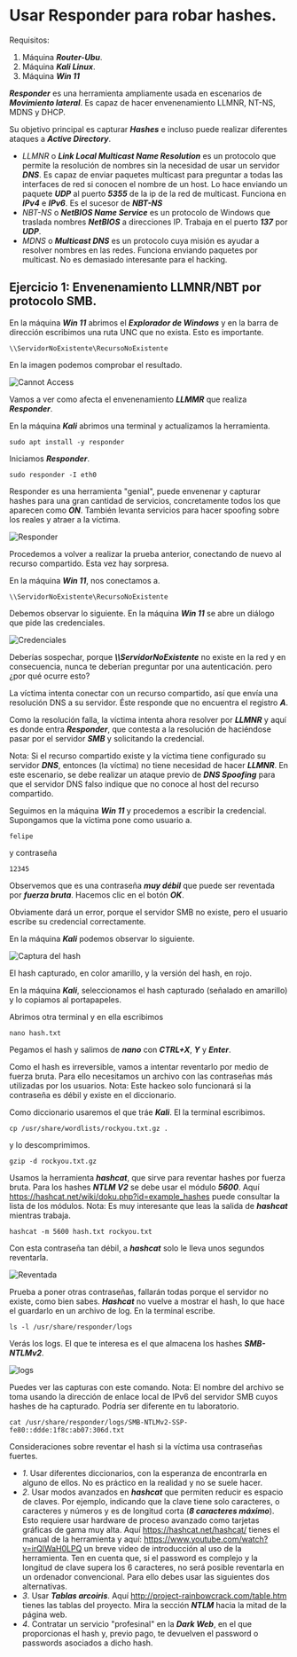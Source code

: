 # Usar Responder para robar hashes.
  

Requisitos:
1. Máquina ***Router-Ubu***.
2. Máquina ***Kali Linux***.
3. Máquina ***Win 11***


***Responder*** es una herramienta ampliamente usada en escenarios de ***Movimiento lateral***. Es capaz de hacer envenenamiento LLMNR, NT-NS, MDNS y DHCP.

Su objetivo principal es capturar ***Hashes*** e incluso puede realizar diferentes ataques a ***Active Directory***.

* *LLMNR* o ***Link Local Multicast Name Resolution*** es un protocolo que permite la resolución de nombres sin la necesidad de usar un servidor ***DNS***. Es capaz de enviar paquetes multicast para preguntar a todas las interfaces de red si conocen el nombre de un host. Lo hace enviando un paquete ***UDP*** al puerto ***5355*** de la ip de la red de multicast. Funciona en ***IPv4*** e ***IPv6***. Es el sucesor de ***NBT-NS***
* *NBT-NS* o ***NetBIOS Name Service*** es un protocolo de Windows que traslada nombres ***NetBIOS*** a direcciones IP. Trabaja en el puerto ***137*** por ***UDP***.
* *MDNS* o ***Multicast DNS*** es un protocolo cuya misión es ayudar a resolver nombres en las redes. Funciona enviando paquetes por multicast. No es demasiado interesante para el hacking.


## Ejercicio 1: Envenenamiento LLMNR/NBT por protocolo SMB.

En la máquina ***Win 11*** abrimos el ***Explorador de Windows*** y en la barra de dirección escribimos una ruta UNC que no exista. Esto es importante.
```
\\ServidorNoExistente\RecursoNoExistente
```

En la imagen podemos comprobar el resultado.

![Cannot Access](../img/lab-06-A/202209162017.png)

Vamos a ver como afecta el envenenamiento ***LLMMR*** que realiza ***Responder***.

En la máquina ***Kali*** abrimos una terminal y actualizamos la herramienta.
```
sudo apt install -y responder
```

Iniciamos ***Responder***.
```
sudo responder -I eth0
```

Responder es una herramienta "genial", puede envenenar y capturar hashes para una gran cantidad de servicios, concretamente todos los que aparecen como ***ON***. También levanta servicios para hacer spoofing sobre los reales y atraer a la víctima.

![Responder](../img/lab-06-A/202209162027.png)

Procedemos a volver a realizar la prueba anterior, conectando de nuevo al recurso compartido. Esta vez hay sorpresa.

En la máquina ***Win 11***, nos conectamos a.
```
\\ServidorNoExistente\RecursoNoExistente
```

Debemos observar lo siguiente. En la máquina ***Win 11*** se abre un diálogo que pide las credenciales.

![Credenciales](../img/lab-06-A/202209162031.png)

Deberías sospechar, porque ***\\\\ServidorNoExistente*** no existe en la red y en consecuencia, nunca te deberían preguntar por una autenticación. pero ¿por qué ocurre esto?

La víctima intenta conectar con un recurso compartido, así que envía una resolución 
DNS a su servidor. Éste responde que no encuentra el registro ***A***. 

Como la resolución falla, la víctima intenta ahora resolver por ***LLMNR*** y aquí es donde entra ***Responder***, que contesta a la resolución de haciéndose pasar por el servidor ***SMB*** y solicitando la credencial.

Nota: Si el recurso compartido existe y la víctima tiene configurado su servidor ***DNS***, entonces (la víctima) no tiene necesidad de hacer ***LLMNR***. En este escenario, se debe realizar un ataque previo de ***DNS Spoofing*** para que el servidor DNS falso indique que no conoce al host del recurso compartido.

Seguimos en la máquina ***Win 11*** y procedemos a escribir la credencial. Supongamos que la víctima pone como usuario a.
```
felipe
```
 
y contraseña
```
12345
```

Observemos que es una contraseña ***muy débil*** que puede ser reventada por ***fuerza bruta***. Hacemos clic en el botón ***OK***.

Obviamente dará un error, porque el servidor SMB no existe, pero el usuario escribe su credencial correctamente.

En la máquina ***Kali*** podemos observar lo siguiente.

![Captura del hash](../img/lab-06-A/202209162051.png)

El hash capturado, en color amarillo, y la versión del hash, en rojo.

En la máquina ***Kali***, seleccionamos el hash capturado (señalado en amarillo) y lo copiamos al portapapeles.

Abrimos otra terminal y en ella escribimos
```
nano hash.txt
```

Pegamos el hash y salimos de ***nano*** con ***CTRL+X***, ***Y*** y ***Enter***.

Como el hash es irreversible, vamos a intentar reventarlo por medio de fuerza bruta. Para ello necesitamos un archivo con las contraseñas más utilizadas por los usuarios.
Nota: Este hackeo solo funcionará si la contraseña es débil y existe en el diccionario.

Como diccionario usaremos el que tráe ***Kali***. El la terminal escribimos.
```
cp /usr/share/wordlists/rockyou.txt.gz .
```

y lo descomprimimos.
```
gzip -d rockyou.txt.gz
```

Usamos la herramienta ***hashcat***, que sirve para reventar hashes por fuerza bruta. Para los hashes ***NTLM V2*** se debe usar el módulo ***5600***. Aquí https://hashcat.net/wiki/doku.php?id=example_hashes puede consultar la lista de los módulos.
Nota: Es muy interesante que leas la salida de ***hashcat*** mientras trabaja.
```
hashcat -m 5600 hash.txt rockyou.txt
```

Con esta contraseña tan débil, a ***hashcat*** solo le lleva unos segundos reventarla.

![Reventada](../img/lab-06-A/202209162112.png)


Prueba a poner otras contraseñas, fallarán todas porque el servidor no existe, como bien sabes. ***Hashcat*** no vuelve a mostrar el hash, lo que hace el guardarlo en un archivo de log. En la terminal escribe.
```
ls -l /usr/share/responder/logs
```

Verás los logs. El que te interesa es el que almacena los hashes ***SMB-NTLMv2***.

![logs](../img/lab-06-A/202209162116.png)

Puedes ver las capturas con este comando.
Nota: El nombre del archivo se toma usando la dirección de enlace local de IPv6 del servidor SMB cuyos hashes de ha capturado. Podría ser diferente en tu laboratorio.
```
cat /usr/share/responder/logs/SMB-NTLMv2-SSP-fe80::ddde:1f8c:ab07:306d.txt
```

Consideraciones sobre reventar el hash si la víctima usa contraseñas fuertes.

* *1*. Usar diferentes diccionarios, con la esperanza de encontrarla en alguno de ellos. No es práctico en la realidad y no se suele hacer.
* *2*. Usar modos avanzados en ***hashcat*** que permiten reducir es espacio de claves. Por ejemplo, indicando que la clave tiene solo caracteres, o caracteres y números y es de longitud corta (***8 caracteres máximo***). Esto requiere usar hardware de proceso avanzado como tarjetas gráficas de gama muy alta. Aquí https://hashcat.net/hashcat/ tienes el manual de la herramienta y aquí: https://www.youtube.com/watch?v=irQlWaH0LPQ un breve video de introducción al uso de la herramienta. Ten en cuenta que, si el password es complejo y la longitud de clave supera los 6 caracteres, no será posible reventarla en un ordenador convencional. Para ello debes usar las siguientes dos alternativas.
* *3*. Usar ***Tablas arcoiris***. Aquí http://project-rainbowcrack.com/table.htm tienes las tablas del proyecto. Mira la sección ***NTLM*** hacia la mitad de la página web. 
* *4*. Contratar un servicio "profesinal" en la ***Dark Web***, en el que proporcionas el hash y, previo pago, te devuelven el password o passwords asociados a dicho hash.






